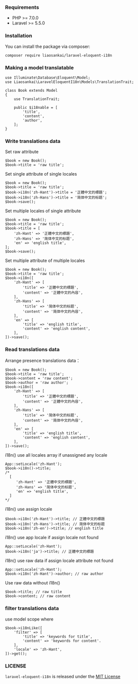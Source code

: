 ### Requirements
+ PHP >= 7.0.0
+ Laravel >= 5.5.0

### Installation
You can install the package via composer:

    composer require liaosankai/laravel-eloquent-i18n

### Making a model translatable

    use Illuminate\Database\Eloquent\Model;
    use Liaosankai\LaravelEloquentI18n\Models\TranslationTrait;
    
    class Book extends Model
    {
        use TranslationTrait;
    
        public $i18nable = [
            'title',
            'content',
            'author',
        ];
    }

### Write translations data

Set raw attribute
    
    $book = new Book();
    $book->title = 'raw title';

Set single attribute of single locales 

    $book = new Book();
    $book->title = 'raw title';
    $book->i18n('zh-Hant')->title = '正體中文的標題';
    $book->i18n('zh-Hans')->title = '简体中文的标题';
    $book->save();
    
Set multiple locales of single attribute

    $book = new Book();
    $book->title = 'raw title';
    $book->title = [
        'zh-Hant' => '正體中文的標題',
        'zh-Hans' => '简体中文的标题',
        'en' => 'english title',
    ];
    $book->save();
    
Set multiple attribute of multiple locales  

    $book = new Book();
    $book->title = 'raw title';
    $book->i18n([
        'zh-Hant' => [
            'title' => '正體中文的標題',
            'content' => '正體中文的內容',
        ],
        'zh-Hans' => [
            'title' => '简体中文的标题',
            'content' => '简体中文的內容',
        ],
        'en' => [
            'title' => 'english title',
            'content' => 'english content',
        ],
    ])->save();

### Read translations data
Arrange presence translations data：

    $book = new Book();
    $book->title = 'raw title';
    $book->content = 'raw content';
    $book->author = 'raw author';
    $book->i18n([
        'zh-Hant' => [
            'title' => '正體中文的標題',
            'content' => '正體中文的內容',
        ],
        'zh-Hans' => [
            'title' => '简体中文的标题',
            'content' => '简体中文的內容',
        ],
        'en' => [
            'title' => 'english title',
            'content' => 'english content',
        ],
    ])->save();
    
i18n() use all locales array if unassigned any locale

    App::setLocale('zh-Hant');
    $book->i18n()->title;
    /* 
      [
         'zh-Hant' => '正體中文的標題',
         'zh-Hans' => '简体中文的标题',
         'en' => 'english title',
      ]
    */
       
i18n() use assign locale

    $book->i18n('zh-Hant')->title; // 正體中文的標題
    $book->i18n('zh-Hans')->title; // 简体中文的标题
    $book->i18n('zh-en')->title; // english title
    
i18n() use app locale if assign locale not found

    App::setLocale('zh-Hant');
    $book->i18n('ja')->title; // 正體中文的標題
   
i18n() use raw data if assign locale attribute not found
 
    App::setLocale('zh-Hant');
    $book->i18n('zh-Hant')->author; // raw author

Use raw data without i18n()   

    $book->title; // raw title
    $book->content; // raw content
    
### filter translations data
use model scope where

    $book->i18nLike([
        'filter' => [
            'title' => 'keywords for title',
            'content' => 'keywords for content'.
        ],
        'locale' => 'zh-Hant',
    ])->get();
   
    
### LICENSE
`laravel-eloquent-i18n` is released under the [MIT License]()